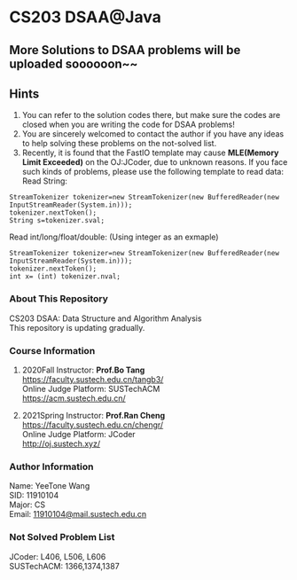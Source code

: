 # CS203 DSAA@Java
## More Solutions to DSAA problems will be uploaded soooooon~~
  
## Hints
1. You can refer to the solution codes there, but make sure the codes are closed when you are writing the code for DSAA problems!  
2. You are sincerely welcomed to contact the author if you have any ideas to help solving these problems on the not-solved list.  
3. Recently, it is found that the FastIO template may cause **MLE(Memory Limit Exceeded)** on the OJ:JCoder, due to unknown reasons. If you face such kinds of problems, please use the following template to read data:  
Read String:  
```
StreamTokenizer tokenizer=new StreamTokenizer(new BufferedReader(new InputStreamReader(System.in)));
tokenizer.nextToken();
String s=tokenizer.sval;
```
Read int/long/float/double: (Using integer as an exmaple)  
```
StreamTokenizer tokenizer=new StreamTokenizer(new BufferedReader(new InputStreamReader(System.in)));
tokenizer.nextToken();
int x= (int) tokenizer.nval;
```
### About This Repository
CS203 DSAA: Data Structure and Algorithm Analysis  
This repository is updating gradually.  

### Course Information  
1. 2020Fall Instructor: **Prof.Bo Tang**  
https://faculty.sustech.edu.cn/tangb3/  
Online Judge Platform: SUSTechACM  
https://acm.sustech.edu.cn/  
  
2. 2021Spring Instructor: **Prof.Ran Cheng**  
https://faculty.sustech.edu.cn/chengr/  
Online Judge Platform: JCoder  
http://oj.sustech.xyz/  

### Author Information
Name: YeeTone Wang  
SID: 11910104  
Major: CS  
Email: 11910104@mail.sustech.edu.cn  

### Not Solved Problem List
JCoder: L406, L506, L606  
SUSTechACM: 1366,1374,1387  
